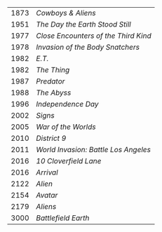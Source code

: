 |||
|---|---|
| 1873 | *Cowboys & Aliens* |
| 1951 | *The Day the Earth Stood Still* |
| 1977 | *Close Encounters of the Third Kind* |
| 1978 | *Invasion of the Body Snatchers* |
| 1982 | *E.T.* |
| 1982 | *The Thing* | 
| 1987 | *Predator* |
| 1988 | *The Abyss* | 
| 1996 | *Independence Day* | 
| 2002 | *Signs* |
| 2005 | *War of the Worlds* |
| 2010 | *District 9* |
| 2011 | *World Invasion: Battle Los Angeles* |
| 2016 | *10 Cloverfield Lane* |
| 2016 | *Arrival* |
| 2122 | *Alien* |
| 2154 | *Avatar* | 
| 2179 | *Aliens* |
| 3000 | *Battlefield Earth* | 
